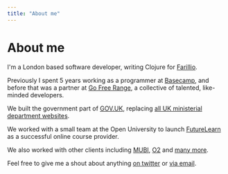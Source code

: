 ```yaml
---
title: "About me"
---
```

<h1>About me</h1>

I'm a London based software developer, writing Clojure for <a href="https://farill.io">Farillio</a>.

Previously I spent 5 years working as a programmer at
<a href="http://basecamp.com">Basecamp</a>, and before that was a partner at <a href="http://gofreerange.com">Go Free Range</a>,
a collective of talented, like-minded developers.

We built the government part of <a href="https://www.gov.uk">GOV.UK</a>,
replacing <a href="https://www.gov.uk/government/organisations">all UK ministerial
department websites</a>.

We worked with a small team at the Open University to launch
<a href="https://www.futurelearn.com/">FutureLearn</a> as a successful online course
provider.

We also worked with other clients including <a href="https://mubi.com/">MUBI</a>,
<a href="https://www.o2.co.uk">O2</a> and <a href="https://gofreerange.com/projects">many more</a>.

Feel free to give me a shout about anything <a href="https://twitter.com/messages/compose?recipient_id=806464&text=Hey+Tom">
on twitter</a> or <a href="mailto://tom@popdog.net">via email</a>.
